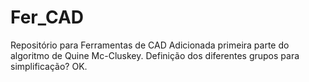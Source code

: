 # Fer_CAD
Repositório para Ferramentas de CAD
Adicionada primeira parte do algoritmo de Quine Mc-Cluskey.
Definição dos diferentes grupos para simplificação? OK.

